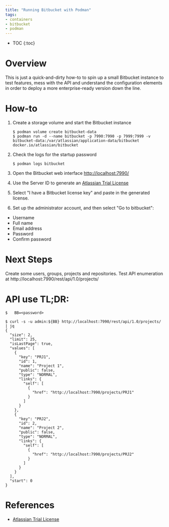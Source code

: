 ```yaml
---
title: "Running Bitbucket with Podman"
tags:
- containers
- bitbucket
- podman
---
```


* TOC
{:toc}

# Overview
This is just a quick-and-dirty how-to to spin up a small Bitbucket instance to test features, mess with the API and understand the configuration elements in order to deploy a more enterprise-ready version down the line.

# How-to

1. Create a storage volume and start the Bitbucket instance

    ```
    $ podman volume create bitbucket-data
    $ podman run -d --name bitbucket -p 7990:7990 -p 7999:7999 -v bitbucket-data:/var/atlassian/application-data/bitbucket docker.io/atlassian/bitbucket
    ```

2. Check the logs for the startup password

    ```
    $ podman logs bitbucket
    ```

3. Open the Bitbucket web interface [http://localhost:7990/](http://localhost:7990/)

4. Use the Server ID to generate an [Atlassian Trial License](https://www.atlassian.com/purchase/my/license-evaluation)

5. Select "I have a Bitbucket license key" and paste in the generated license.

6. Set up the administrator account, and then select "Go to bitbucket":
  - Username
  - Full name
  - Email address
  - Password
  - Confirm password

# Next Steps

Create some users, groups, projects and repositories. Test API enumeration at http://localhost:7990/rest/api/1.0/projects/

# API use TL;DR:

```
$   BB=<password>

$ curl -s -u admin:${BB} http://localhost:7990/rest/api/1.0/projects/ | jq
{
  "size": 2,
  "limit": 25,
  "isLastPage": true,
  "values": [
    {
      "key": "PRJ1",
      "id": 1,
      "name": "Project 1",
      "public": false,
      "type": "NORMAL",
      "links": {
        "self": [
          {
            "href": "http://localhost:7990/projects/PRJ1"
          }
        ]
      }
    },
    {
      "key": "PRJ2",
      "id": 2,
      "name": "Project 2",
      "public": false,
      "type": "NORMAL",
      "links": {
        "self": [
          {
            "href": "http://localhost:7990/projects/PRJ2"
          }
        ]
      }
    }
  ],
  "start": 0
}
```

# References
- [Atlassian Trial License](https://www.atlassian.com/purchase/my/license-evaluation)
